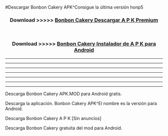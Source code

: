 #Descargar Bonbon Cakery  APK^Consigue la última versión honp5



<div align="center">
<h3>Download >>>>> <a href="https://es-sites.web.app/?es= Bonbon Cakery ">Bonbon Cakery  Descargar A P K Premium</a></h3><br>

<h3>Download >>>>> <a href="https://es-sites.web.app/?es= Bonbon Cakery ">Bonbon Cakery  Instalador de A P K para Android</a></h3>
</div>


----------------------------------------------------------

----------------------------------------------------------

----------------------------------------------------------

----------------------------------------------------------

----------------------------------------------------------

----------------------------------------------------------

----------------------------------------------------------

Descarga Bonbon Cakery  APK.MOD para Android gratis.

Descarga la aplicación. Bonbon Cakery  APK^El nombre es la versión para Android.

Descarga Bonbon Cakery  A P K [Sin anuncios]

Descarga Bonbon Cakery  gratuita del mod para Android.


